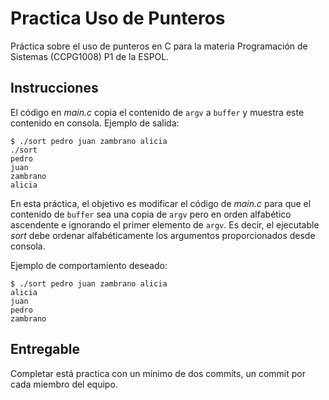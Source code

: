 # Practica Uso de Punteros
Práctica sobre el uso de punteros en C para la materia Programación de Sistemas (CCPG1008) P1 de la ESPOL.

## Instrucciones
El código en *main.c* copia el contenido de `argv` a `buffer` y muestra este contenido en consola. Ejemplo de salida:

```
$ ./sort pedro juan zambrano alicia
./sort
pedro
juan
zambrano
alicia
```

En esta práctica, el objetivo es modificar el código de *main.c* para que el contenido de `buffer` sea una copia de `argv` pero en orden alfabético ascendente e ignorando el primer elemento de `argv`. Es decir, el ejecutable *sort* debe ordenar alfabéticamente los argumentos proporcionados desde consola.

Ejemplo de comportamiento deseado:

```
$ ./sort pedro juan zambrano alicia
alicia
juan
pedro
zambrano
```

## Entregable
Completar está practica con un mínimo de dos commits, un commit por cada miembro del equipo.
